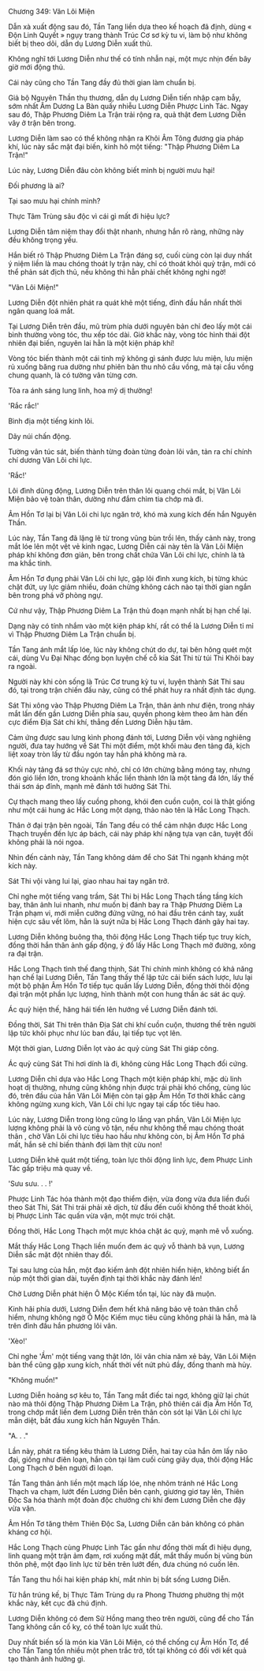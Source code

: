 




Chương 349: Vân Lôi Miện


Dẫn xà xuất động sau đó, Tần Tang liền dựa theo kế hoạch đã định, dùng « Độn Linh Quyết » ngụy trang thành Trúc Cơ sơ kỳ tu vi, làm bộ như không biết bị theo dõi, dẫn dụ Lương Diễn xuất thủ.

Không nghĩ tới Lương Diễn như thế có tính nhẫn nại, một mực nhịn đến bây giờ mới động thủ.

Cái này cũng cho Tần Tang đầy đủ thời gian làm chuẩn bị.

Giả bộ Nguyên Thần thụ thương, dẫn dụ Lương Diễn tiến nhập cạm bẫy, sớm nhất Âm Dương La Bàn quấy nhiễu Lương Diễn Phược Linh Tác. Ngay sau đó, Thập Phương Diêm La Trận trải rộng ra, quả thật đem Lương Diễn vây ở trận bên trong.

Lương Diễn làm sao có thể không nhận ra Khôi Âm Tông đương gia pháp khí, lúc này sắc mặt đại biến, kinh hô một tiếng: "Thập Phương Diêm La Trận!"

Lúc này, Lương Diễn đâu còn không biết mình bị người mưu hại!

Đối phương là ai?

Tại sao mưu hại chính mình?

Thực Tâm Trùng sâu độc vì cái gì mất đi hiệu lực?

Lương Diễn tâm niệm thay đổi thật nhanh, nhưng hắn rõ ràng, những này đều không trọng yếu.

Hắn biết rõ Thập Phương Diêm La Trận đáng sợ, cuối cùng còn lại duy nhất ý niệm liền là mau chóng thoát ly trận này, chỉ có thoát khỏi quỷ trận, mới có thể phản sát địch thủ, nếu không thì hẳn phải chết không nghi ngờ!

"Vân Lôi Miện!"

Lương Diễn đột nhiên phát ra quát khẽ một tiếng, đỉnh đầu hắn nhất thời ngân quang loá mắt.

Tại Lương Diễn trên đầu, mũ trùm phía dưới nguyên bản chỉ đeo lấy một cái bình thường vòng tóc, thu xếp tóc dài. Giờ khắc này, vòng tóc hình thái đột nhiên đại biến, nguyên lai hẳn là một kiện pháp khí!

Vòng tóc biến thành một cái tinh mỹ không gì sánh được lưu miện, lưu miện rủ xuống băng rua dường như phiên bản thu nhỏ cầu vồng, mà tại cầu vồng chung quanh, là có tường vân từng cơn.

Tỏa ra ánh sáng lung linh, hoa mỹ dị thường!

'Rắc rắc!'

Bình địa một tiếng kinh lôi.

Dãy núi chấn động.

Tường vân túc sát, biến thành từng đoàn từng đoàn lôi vân, tản ra chí chính chí dương Vân Lôi chi lực.

'Rắc!'

Lôi đình dũng động, Lương Diễn trên thân lôi quang chói mắt, bị Vân Lôi Miện bảo vệ toàn thân, dường như đắm chìm tia chớp mà đi.

Âm Hồn Tơ lại bị Vân Lôi chi lực ngăn trở, khó mà xung kích đến hắn Nguyên Thần.

Lúc này, Tần Tang đã lặng lẽ từ trong vũng bùn trồi lên, thấy cảnh này, trong mắt lóe lên một vệt vẻ kinh ngạc, Lương Diễn cái này tên là Vân Lôi Miện pháp khí không đơn giản, bên trong chất chứa Vân Lôi chi lực, chính là tà ma khắc tinh.

Âm Hồn Tơ đụng phải Vân Lôi chi lực, gặp lôi đình xung kích, bị từng khúc chặt đứt, uy lực giảm nhiều, đoán chừng không cách nào tại thời gian ngắn bên trong phá vỡ phòng ngự.

Cứ như vậy, Thập Phương Diêm La Trận thủ đoạn mạnh nhất bị hạn chế lại.

Dạng này có tính nhắm vào một kiện pháp khí, rất có thể là Lương Diễn tỉ mỉ vì Thập Phương Diêm La Trận chuẩn bị.

Tần Tang ánh mắt lấp lóe, lúc này không chút do dự, tại bên hông quét một cái, dùng Vu Đại Nhạc đồng bọn luyện chế cỗ kia Sát Thi từ túi Thi Khôi bay ra ngoài.

Người này khi còn sống là Trúc Cơ trung kỳ tu vi, luyện thành Sát Thi sau đó, tại trong trận chiến đấu này, cũng có thể phát huy ra nhất định tác dụng.

Sát Thi xông vào Thập Phương Diêm La Trận, thân ảnh như điện, trong nháy mắt lấn đến gần Lương Diễn phía sau, quyền phong kèm theo âm hàn đến cực điểm Địa Sát chi khí, thẳng đến Lương Diễn hậu tâm.

Cảm ứng được sau lưng kình phong đánh tới, Lương Diễn vội vàng nghiêng người, đưa tay hướng về Sát Thi một điểm, một khối màu đen tảng đá, kịch liệt xoay tròn lấy từ đầu ngón tay hắn phá không mà ra.

Khối này tảng đá sơ thủy cực nhỏ, chỉ có lớn chừng bằng móng tay, nhưng đón gió liền lớn, trong khoảnh khắc liền thành lớn là một tảng đá lớn, lấy thế thái sơn áp đỉnh, mạnh mẽ đánh tới hướng Sát Thi.

Cự thạch mang theo lấy cuồng phong, khói đen cuồn cuộn, coi là thật giống như một cái hung ác Hắc Long một dạng, thảo nào tên là Hắc Long Thạch.

Thân ở đại trận bên ngoài, Tần Tang đều có thể cảm nhận được Hắc Long Thạch truyền đến lực áp bách, cái này pháp khí nặng tựa vạn cân, tuyệt đối không phải là nói ngoa.

Nhìn đến cảnh này, Tần Tang không dám để cho Sát Thi ngạnh kháng một kích này.

Sát Thi vội vàng lui lại, giao nhau hai tay ngăn trở.

Chỉ nghe một tiếng vang trầm, Sát Thi bị Hắc Long Thạch tầng tầng kích bay, thân ảnh lui nhanh, như muốn bị đánh bay ra Thập Phương Diêm La Trận phạm vi, mới miễn cưỡng đứng vững, nó hai đầu trên cánh tay, xuất hiện cực sâu vết lõm, hẳn là suýt nữa bị Hắc Long Thạch đánh gãy hai tay.

Lương Diễn không buông tha, thôi động Hắc Long Thạch tiếp tục truy kích, đồng thời hắn thân ảnh gấp động, ý đồ lấy Hắc Long Thạch mở đường, xông ra đại trận.

Hắc Long Thạch tình thế đang thịnh, Sát Thi chính mình không có khả năng hạn chế lại Lương Diễn, Tần Tang thấy thế lập tức cải biến sách lược, lưu lại một bộ phận Âm Hồn Tơ tiếp tục quấn lấy Lương Diễn, đồng thời thôi động đại trận một phần lực lượng, hình thành một con hung thần ác sát ác quỷ.

Ác quỷ hiện thế, hăng hái tiến lên hướng về Lương Diễn đánh tới.

Đồng thời, Sát Thi trên thân Địa Sát chi khí cuồn cuộn, thương thế trên người lập tức khôi phục như lúc ban đầu, lại tiếp tục vọt lên.

Một thời gian, Lương Diễn lọt vào ác quỷ cùng Sát Thi giáp công.

Ác quỷ cùng Sát Thi hơi dính là đi, không cùng Hắc Long Thạch đối cứng.

Lương Diễn chỉ dựa vào Hắc Long Thạch một kiện pháp khí, mặc dù linh hoạt dị thường, nhưng cũng không nhịn được trái phải khó chống, cùng lúc đó, trên đầu của hắn Vân Lôi Miện còn tại gặp Âm Hồn Tơ thời khắc càng không ngừng xung kích, Vân Lôi chi lực ngay tại cấp tốc tiêu hao.

Lúc này, Lương Diễn trong lòng cũng lo lắng vạn phần, Vân Lôi Miện lực lượng không phải là vô cùng vô tận, nếu như không thể mau chóng thoát thân , chờ Vân Lôi chi lực tiêu hao hầu như không còn, bị Âm Hồn Tơ phá mất, hắn sẽ chỉ biến thành đợi làm thịt cừu non!

Lương Diễn khẽ quát một tiếng, toàn lực thôi động linh lực, đem Phược Linh Tác gấp triệu mà quay về.

'Sưu sưu. . . !'

Phược Linh Tác hóa thành một đạo thiểm điện, vừa đong vừa đưa liền đuổi theo Sát Thi, Sát Thi trái phải xê dịch, từ đầu đến cuối không thể thoát khỏi, bị Phược Linh Tác quấn vừa vặn, một mực trói chặt.

Đồng thời, Hắc Long Thạch một mực khóa chặt ác quỷ, mạnh mẽ vỗ xuống.

Mắt thấy Hắc Long Thạch liền muốn đem ác quỷ vỗ thành bã vụn, Lương Diễn sắc mặt đột nhiên thay đổi.

Tại sau lưng của hắn, một đạo kiếm ảnh đột nhiên hiển hiện, không biết ẩn núp một thời gian dài, tuyển định tại thời khắc này đánh lén!

Chờ Lương Diễn phát hiện Ô Mộc Kiếm tồn tại, lúc này đã muộn.

Kinh hãi phía dưới, Lương Diễn đem hết khả năng bảo vệ toàn thân chỗ hiểm, nhưng không ngờ Ô Mộc Kiếm mục tiêu cũng không phải là hắn, mà là trên đỉnh đầu hắn phương lôi vân.

'Xèo!'

Chỉ nghe 'Ầm' một tiếng vang thật lớn, lôi vân chia năm xẻ bảy, Vân Lôi Miện bản thể cũng gặp xung kích, nhất thời vết nứt phủ đầy, đồng thanh mà hủy.

"Không muốn!"

Lương Diễn hoảng sợ kêu to, Tần Tang mắt điếc tai ngơ, không giữ lại chút nào mà thôi động Thập Phương Diêm La Trận, phô thiên cái địa Âm Hồn Tơ, trong chớp mắt liền đem Lương Diễn trên thân còn sót lại Vân Lôi chi lực mẫn diệt, bắt đầu xung kích hắn Nguyên Thần.

"A. . ."

Lần này, phát ra tiếng kêu thảm là Lương Diễn, hai tay của hắn ôm lấy não đại, giống như điên loạn, hắn còn tại làm cuối cùng giãy dụa, thôi động Hắc Long Thạch ở bên người đi loạn.

Tần Tang thân ảnh liền một mạch lấp lóe, nhẹ nhõm tránh né Hắc Long Thạch va chạm, lướt đến Lương Diễn bên cạnh, giương giơ tay lên, Thiên Độc Sa hóa thành một đoàn độc chướng chi khí đem Lương Diễn che đậy vừa vặn.

Âm Hồn Tơ tăng thêm Thiên Độc Sa, Lương Diễn căn bản không có phản kháng cơ hội.

Hắc Long Thạch cùng Phược Linh Tác gần như đồng thời mất đi hiệu dụng, linh quang một trận ảm đạm, rơi xuống mặt đất, mắt thấy muốn bị vũng bùn thôn phệ, một đạo linh lực từ bên trên lướt đến, đưa chúng nó cuốn lên.

Tần Tang thu hồi hai kiện pháp khí, mắt nhìn bị bắt sống Lương Diễn.

Từ hắn trúng kế, bị Thực Tâm Trùng dụ ra Phong Thương phường thị một khắc này, kết cục đã chú định.

Lương Diễn không có đem Sử Hồng mang theo trên người, cũng để cho Tần Tang không cần cố kỵ, có thể toàn lực xuất thủ.

Duy nhất biến số là món kia Vân Lôi Miện, có thể chống cự Âm Hồn Tơ, để cho Tần Tang tốn nhiều một phen trắc trở, tốt tại không có đối với kết quả tạo thành ảnh hưởng gì.




